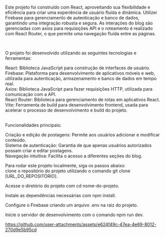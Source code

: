 Este projeto foi construído com React, aproveitando sua flexibilidade e eficiência para criar uma experiência de usuário fluida e dinâmica. Utilizei Firebase para gerenciamento de autenticação e banco de dados, garantindo uma integração robusta e segura. As interações do blog são gerenciadas com axios para requisições API e o roteamento é realizado com React Router, o que permite uma navegação fluida entre as páginas.<br>

<br>

O projeto foi desenvolvido utilizando as seguintes tecnologias e ferramentas:<br>

React: Biblioteca JavaScript para construção de interfaces de usuário.<br>
Firebase: Plataforma para desenvolvimento de aplicativos móveis e web, utilizada para autenticação, armazenamento e banco de dados em tempo real.<br>
Axios: Biblioteca JavaScript para fazer requisições HTTP, utilizada para comunicação com a API.<br>
React Router: Biblioteca para gerenciamento de rotas em aplicativos React.<br>
Vite: Ferramenta de build para desenvolvimento frontend, usada para acelerar o processo de desenvolvimento e build do projeto.<br>
<br>

Funcionalidades principais:<br>

Criação e edição de postagens: Permite aos usuários adicionar e modificar conteúdo.<br>
Sistema de autenticação: Garantia de que apenas usuários autorizados possam criar e editar postagens.<br>
Navegação intuitiva: Facilita o acesso a diferentes seções do blog.<br>

Para rodar este projeto localmente, siga os passos abaixo:<br>
clone o repositório do projeto utilizando o comando git clone [URL_DO_REPOSITÓRIO].<br>

Acesse o diretório do projeto com cd nome-do-projeto.<br>

Instale as dependências necessárias com npm install.<br>

Configure o Firebase criando um arquivo .env na raiz do projeto.

Inicie o servidor de desenvolvimento com o comando npm run dev.



https://github.com/user-attachments/assets/e624f49c-47ea-4e69-8012-270d9e5b95cd

